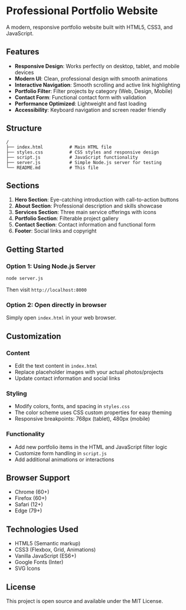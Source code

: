 # Professional Portfolio Website

A modern, responsive portfolio website built with HTML5, CSS3, and JavaScript.

## Features

- **Responsive Design**: Works perfectly on desktop, tablet, and mobile devices
- **Modern UI**: Clean, professional design with smooth animations
- **Interactive Navigation**: Smooth scrolling and active link highlighting
- **Portfolio Filter**: Filter projects by category (Web, Design, Mobile)
- **Contact Form**: Functional contact form with validation
- **Performance Optimized**: Lightweight and fast loading
- **Accessibility**: Keyboard navigation and screen reader friendly

## Structure

```
/
├── index.html          # Main HTML file
├── styles.css          # CSS styles and responsive design
├── script.js           # JavaScript functionality
├── server.js           # Simple Node.js server for testing
└── README.md           # This file
```

## Sections

1. **Hero Section**: Eye-catching introduction with call-to-action buttons
2. **About Section**: Professional description and skills showcase
3. **Services Section**: Three main service offerings with icons
4. **Portfolio Section**: Filterable project gallery
5. **Contact Section**: Contact information and functional form
6. **Footer**: Social links and copyright

## Getting Started

### Option 1: Using Node.js Server
```bash
node server.js
```
Then visit `http://localhost:8000`

### Option 2: Open directly in browser
Simply open `index.html` in your web browser.

## Customization

### Content
- Edit the text content in `index.html`
- Replace placeholder images with your actual photos/projects
- Update contact information and social links

### Styling
- Modify colors, fonts, and spacing in `styles.css`
- The color scheme uses CSS custom properties for easy theming
- Responsive breakpoints: 768px (tablet), 480px (mobile)

### Functionality
- Add new portfolio items in the HTML and JavaScript filter logic
- Customize form handling in `script.js`
- Add additional animations or interactions

## Browser Support

- Chrome (60+)
- Firefox (60+)
- Safari (12+)
- Edge (79+)

## Technologies Used

- HTML5 (Semantic markup)
- CSS3 (Flexbox, Grid, Animations)
- Vanilla JavaScript (ES6+)
- Google Fonts (Inter)
- SVG Icons

## License

This project is open source and available under the MIT License.